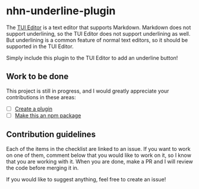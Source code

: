 # nhn-underline-plugin
The [TUI Editor](https://github.com/nhn/tui.editor) is a text editor that supports Markdown. Markdown does not support underlining, so the TUI Editor does not support underlining as well. But underlining is a common feature of normal text editors, so it should be supported in the TUI Editor.

Simply include this plugin to the TUI Editor to add an underline button!

## Work to be done

This project is still in progress, and I would greatly appreciate your contributions in these areas:
- [ ] [Create a plugin](https://github.com/C-likethis123/nhn-underline-plugin/issues/1)
- [ ] [Make this an npm package](https://github.com/C-likethis123/nhn-underline-plugin/issues/2)

## Contribution guidelines

Each of the items in the checklist are linked to an issue.
If you want to work on one of them, comment below that you would like to work on it, so I know that you are working with it.
When you are done, make a PR and I will review the code before merging it in.

If you would like to suggest anything, feel free to create an issue!